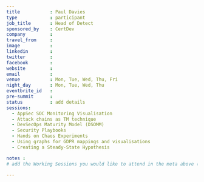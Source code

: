 ```yaml
---
title           : Paul Davies
type            : participant
job_title       : Head of Detect
sponsored_by    : CertDev
company         :
travel_from     :
image           :
linkedin        :
twitter         :
facebook        :
website         :
email           :
venue           : Mon, Tue, Wed, Thu, Fri
night_day       : Mon, Tue, Wed, Thu
eventbrite_id   :
pre-summit      :
status          : add details
sessions:
  - AppSec SOC Monitoring Visualisation
  - Attack chains as TM technique
  - DevSecOps Maturity Model (DSOMM)
  - Security Playbooks
  - Hands on Chaos Experiments
  - Using graphs for GDPR mappings and visualisations
  - Creating a Steady-State Hypothesis

notes :
# add the Working Sessions you would like to attend in the meta above (use the session's title) e.g. sessions (one per line): -Security Playbooks Diagrams -Hackathon Daily Sessions

---
```


<!-- put more details about participant here -->
